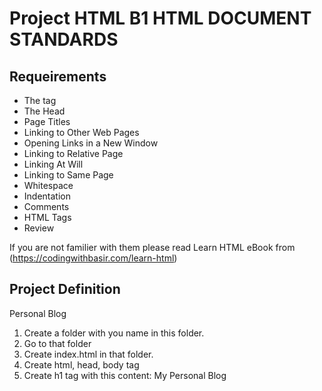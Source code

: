 # Project HTML B1 HTML DOCUMENT STANDARDS

## Requeirements
* The <html> tag
* The Head
* Page Titles
* Linking to Other Web Pages
* Opening Links in a New Window
* Linking to Relative Page
* Linking At Will
* Linking to Same Page
* Whitespace
* Indentation
* Comments
* HTML Tags
* Review

If you are not familier with them please read Learn HTML eBook from (https://codingwithbasir.com/learn-html)

## Project Definition
Personal Blog

1. Create a folder with you name in this folder.
2. Go to that folder
3. Create index.html in that folder.
4. Create html, head, body tag
5. Create h1 tag with this content: My Personal Blog

